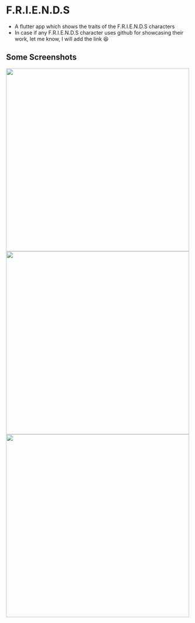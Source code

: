 # F.R.I.E.N.D.S

- A flutter app which shows the traits of the F.R.I.E.N.D.S characters
- In case if any F.R.I.E.N.D.S character uses github for showcasing their work, let me know, I will add the link :laughing:

## Some Screenshots

<img src="https://user-images.githubusercontent.com/86592569/141294502-49db4a5a-b666-4772-8753-3fdee07315da.jpg" width="500">
<img src="https://user-images.githubusercontent.com/86592569/141294507-a22b8168-41c0-4d67-b9ff-348ec0847342.jpg" width="500">
<img src="https://user-images.githubusercontent.com/86592569/141294512-21059892-45e1-422d-8411-8e3f79a5c364.jpg" width="500">
